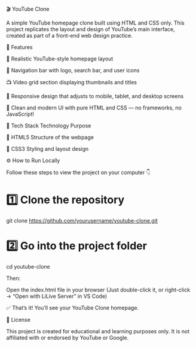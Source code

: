 🎬 YouTube Clone

A simple YouTube homepage clone built using HTML and CSS only.
This project replicates the layout and design of YouTube’s main interface, created as part of a front-end web design practice.

🚀 Features

🎥 Realistic YouTube-style homepage layout

🧭 Navigation bar with logo, search bar, and user icons

📺 Video grid section displaying thumbnails and titles

📱 Responsive design that adjusts to mobile, tablet, and desktop screens

💅 Clean and modern UI with pure HTML and CSS — no frameworks, no JavaScript!

🧠 Tech Stack
Technology	Purpose


🧩 HTML5	Structure of the webpage

🎨 CSS3	Styling and layout design

⚙️ How to Run Locally

Follow these steps to view the project on your computer 👇

# 1️⃣ Clone the repository
git clone https://github.com/yourusername/youtube-clone.git

# 2️⃣ Go into the project folder
cd youtube-clone


Then:

Open the index.html file in your browser
(Just double-click it, or right-click → “Open with LiLive Server” in VS Code)

✅ That’s it! You’ll see your YouTube Clone homepage.

📜 License

This project is created for educational and learning purposes only.
It is not affiliated with or endorsed by YouTube or Google.
